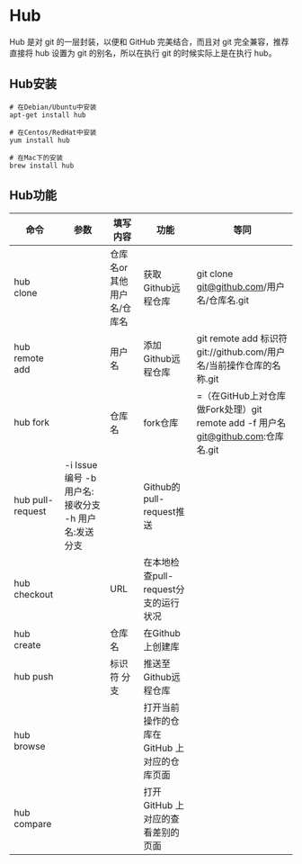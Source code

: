 # Hub

Hub 是对 git 的一层封装，以便和 GitHub 完美结合，而且对 git 完全兼容，推荐直接将 hub 设置为 git 的别名，所以在执行 git 的时候实际上是在执行 hub。

## Hub安装

```shell
# 在Debian/Ubuntu中安装
apt-get install hub

# 在Centos/RedHat中安装
yum install hub

# 在Mac下的安装
brew install hub
```

## Hub功能

命令 | 参数 | 填写内容 | 功能 | 等同
-- | -- | -- | -- | --
hub clone | | 仓库名or其他用户名/仓库名 | 获取Github远程仓库 | git clone git@github.com/用户名/仓库名.git
hub remote add | | 用户名 | 添加Github远程仓库 | git remote add 标识符 git://github.com/用户名/当前操作仓库的名称.git
hub fork | | 仓库名 | fork仓库 | =（在GitHub上对仓库做Fork处理）git remote add -f 用户名 git@github.com:仓库名.git
hub pull-request | -i Issue编号 -b 用户名:接收分支 -h 用户名:发送分支 | | Github的pull-request推送
hub checkout | | URL | 在本地检查pull-request分支的运行状况
hub create | | 仓库名 | 在Github上创建库
hub push | | 标识符 分支 | 推送至Github远程仓库
hub browse | | | 打开当前操作的仓库在 GitHub 上对应的仓库页面
hub compare | | | 打开 GitHub 上对应的查看差别的页面

